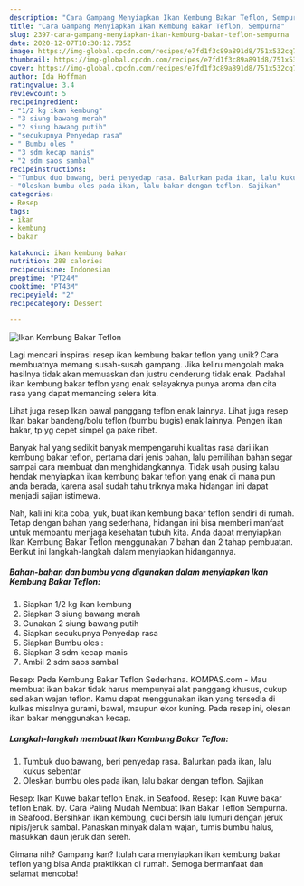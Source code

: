 ```yaml
---
description: "Cara Gampang Menyiapkan Ikan Kembung Bakar Teflon, Sempurna"
title: "Cara Gampang Menyiapkan Ikan Kembung Bakar Teflon, Sempurna"
slug: 2397-cara-gampang-menyiapkan-ikan-kembung-bakar-teflon-sempurna
date: 2020-12-07T10:30:12.735Z
image: https://img-global.cpcdn.com/recipes/e7fd1f3c89a891d8/751x532cq70/ikan-kembung-bakar-teflon-foto-resep-utama.jpg
thumbnail: https://img-global.cpcdn.com/recipes/e7fd1f3c89a891d8/751x532cq70/ikan-kembung-bakar-teflon-foto-resep-utama.jpg
cover: https://img-global.cpcdn.com/recipes/e7fd1f3c89a891d8/751x532cq70/ikan-kembung-bakar-teflon-foto-resep-utama.jpg
author: Ida Hoffman
ratingvalue: 3.4
reviewcount: 5
recipeingredient:
- "1/2 kg ikan kembung"
- "3 siung bawang merah"
- "2 siung bawang putih"
- "secukupnya Penyedap rasa"
- " Bumbu oles "
- "3 sdm kecap manis"
- "2 sdm saos sambal"
recipeinstructions:
- "Tumbuk duo bawang, beri penyedap rasa. Balurkan pada ikan, lalu kukus sebentar"
- "Oleskan bumbu oles pada ikan, lalu bakar dengan teflon. Sajikan"
categories:
- Resep
tags:
- ikan
- kembung
- bakar

katakunci: ikan kembung bakar 
nutrition: 288 calories
recipecuisine: Indonesian
preptime: "PT24M"
cooktime: "PT43M"
recipeyield: "2"
recipecategory: Dessert

---
```



![Ikan Kembung Bakar Teflon](https://img-global.cpcdn.com/recipes/e7fd1f3c89a891d8/751x532cq70/ikan-kembung-bakar-teflon-foto-resep-utama.jpg)

Lagi mencari inspirasi resep ikan kembung bakar teflon yang unik? Cara membuatnya memang susah-susah gampang. Jika keliru mengolah maka hasilnya tidak akan memuaskan dan justru cenderung tidak enak. Padahal ikan kembung bakar teflon yang enak selayaknya punya aroma dan cita rasa yang dapat memancing selera kita.

Lihat juga resep Ikan bawal panggang teflon enak lainnya. Lihat juga resep Ikan bakar bandeng/bolu teflon (bumbu bugis) enak lainnya. Pengen ikan bakar, tp yg cepet simpel ga pake ribet.

Banyak hal yang sedikit banyak mempengaruhi kualitas rasa dari ikan kembung bakar teflon, pertama dari jenis bahan, lalu pemilihan bahan segar sampai cara membuat dan menghidangkannya. Tidak usah pusing kalau hendak menyiapkan ikan kembung bakar teflon yang enak di mana pun anda berada, karena asal sudah tahu triknya maka hidangan ini dapat menjadi sajian istimewa.


Nah, kali ini kita coba, yuk, buat ikan kembung bakar teflon sendiri di rumah. Tetap dengan bahan yang sederhana, hidangan ini bisa memberi manfaat untuk membantu menjaga kesehatan tubuh kita. Anda dapat menyiapkan Ikan Kembung Bakar Teflon menggunakan 7 bahan dan 2 tahap pembuatan. Berikut ini langkah-langkah dalam menyiapkan hidangannya.

<!--inarticleads1-->

##### Bahan-bahan dan bumbu yang digunakan dalam menyiapkan Ikan Kembung Bakar Teflon:

1. Siapkan 1/2 kg ikan kembung
1. Siapkan 3 siung bawang merah
1. Gunakan 2 siung bawang putih
1. Siapkan secukupnya Penyedap rasa
1. Siapkan  Bumbu oles :
1. Siapkan 3 sdm kecap manis
1. Ambil 2 sdm saos sambal


Resep: Peda Kembung Bakar Teflon Sederhana. KOMPAS.com - Mau membuat ikan bakar tidak harus mempunyai alat panggang khusus, cukup sediakan wajan teflon. Kamu dapat menggunakan ikan yang tersedia di kulkas misalnya gurami, bawal, maupun ekor kuning. Pada resep ini, olesan ikan bakar menggunakan kecap. 

<!--inarticleads2-->

##### Langkah-langkah membuat Ikan Kembung Bakar Teflon:

1. Tumbuk duo bawang, beri penyedap rasa. Balurkan pada ikan, lalu kukus sebentar
1. Oleskan bumbu oles pada ikan, lalu bakar dengan teflon. Sajikan


Resep: Ikan Kuwe bakar teflon Enak. in Seafood. Resep: Ikan Kuwe bakar teflon Enak. by. Cara Paling Mudah Membuat Ikan Bakar Teflon Sempurna. in Seafood. Bersihkan ikan kembung, cuci bersih lalu lumuri dengan jeruk nipis/jeruk sambal. Panaskan minyak dalam wajan, tumis bumbu halus, masukkan daun jeruk dan sereh. 

Gimana nih? Gampang kan? Itulah cara menyiapkan ikan kembung bakar teflon yang bisa Anda praktikkan di rumah. Semoga bermanfaat dan selamat mencoba!
